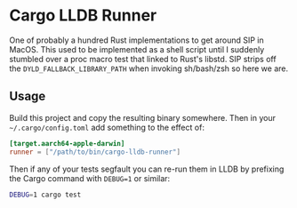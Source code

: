 Cargo LLDB Runner
===

One of probably a hundred Rust implementations to get around SIP in MacOS. This
used to be implemented as a shell script until I suddenly stumbled over a
proc macro test that linked to Rust's libstd. SIP strips off the
`DYLD_FALLBACK_LIBRARY_PATH` when invoking sh/bash/zsh so here we are.

Usage
---

Build this project and copy the resulting binary somewhere. Then in your
`~/.cargo/config.toml` add something to the effect of:

```toml
[target.aarch64-apple-darwin]
runner = ["/path/to/bin/cargo-lldb-runner"]
```

Then if any of your tests segfault you can re-run them in LLDB by prefixing
the Cargo command with `DEBUG=1` or similar:

```zsh
DEBUG=1 cargo test
```
